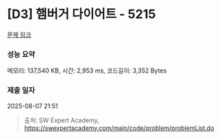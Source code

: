# [D3] 햄버거 다이어트 - 5215 

[문제 링크](https://swexpertacademy.com/main/code/problem/problemDetail.do?contestProbId=AWT-lPB6dHUDFAVT) 

### 성능 요약

메모리: 137,540 KB, 시간: 2,953 ms, 코드길이: 3,352 Bytes

### 제출 일자

2025-08-07 21:51



> 출처: SW Expert Academy, https://swexpertacademy.com/main/code/problem/problemList.do